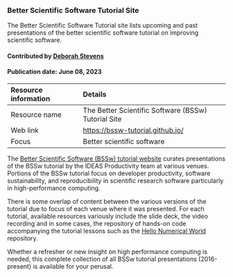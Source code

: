 ### Better Scientific Software Tutorial Site

<!-- deck text start --> 

The Better Scientific Software Tutorial site lists upcoming and past presentations of the better scientific software tutorial on improving scientific software.
<!-- deck text wnd --> 

#### Contributed by [Deborah Stevens](https://github.com/haikudeb)
#### Publication date: June 08, 2023

Resource information | Details 
:--- | :--- 
Resource name | The Better Scientific Software (BSSw) Tutorial Site
Web link | https://bssw-tutorial.github.io/
Focus | Better scientific software

The [Better Scientific Software (BSSw) tutorial website](https://bssw-tutorial.github.io) curates presentations of the BSSw tutorial by the IDEAS Productivity team at various venues.
Portions of the BSSw tutorial focus on developer productivity, software sustainability, and reproducibility in scientific research software particularly in high-performance computing.

There is some overlap of content between the various versions of the tutorial due to focus of each venue where it was presented.
For each tutorial, available resources variously include the slide deck, the video recording and in some cases, the repository of hands-on code accompanying the tutorial lessons such as the [Hello Numerical World](https://github.com/bssw-tutorial/hello-numerical-world-2021-11-15-sc) repository.

Whether a refresher or new insight on high performance computing is needed, this complete collection of all BSSw tutorial presentations (2016-present) is available for your perusal. 

<!---
Publish: yes
Topics: Software Engineering, Online Learning, In-Person Learning, Software Process Improvement, Development Tools, Refactoring, Licensing, Testing
--->
